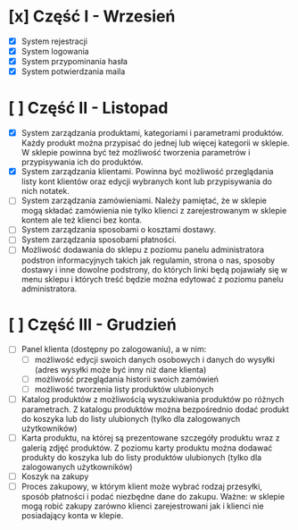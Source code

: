 # [x] Część I - Wrzesień

- [x] System rejestracji
- [x] System logowania
- [x] System przypominania hasła
- [x] System potwierdzania maila

# [ ] Część II - Listopad

- [x] System zarządzania produktami, kategoriami i parametrami produktów. Każdy produkt można przypisać do jednej lub
  więcej kategorii w sklepie. W sklepie powinna być też możliwość tworzenia parametrów i przypisywania ich do produktów.
- [x] System zarządzania klientami. Powinna być możliwość przeglądania listy kont klientów oraz edycji wybranych kont
  lub przypisywania do nich notatek.
- [ ] System zarządzania zamówieniami. Należy pamiętać, że w sklepie mogą składać zamówienia nie tylko klienci z
  zarejestrowanym w sklepie kontem ale też klienci bez konta.
- [ ] System zarządzania sposobami o kosztami dostawy.
- [ ] System zarządzania sposobami płatności.
- [ ] Możliwość dodawania do sklepu z poziomu panelu administratora podstron informacyjnych takich jak regulamin, strona
  o nas, sposoby dostawy i inne dowolne podstrony, do których linki będą pojawiały się w menu sklepu i których treść
  będzie można edytować z poziomu panelu administratora.

# [ ] Część III - Grudzień

- [ ] Panel klienta (dostępny po zalogowaniu), a w nim:
    - [ ] możliwość edycji swoich danych osobowych i danych do wysyłki (adres wysyłki może być inny niż dane klienta)
    - [ ] możliwość przeglądania historii swoich zamówień
    - [ ] możliwość tworzenia listy produktów ulubionych
- [ ] Katalog produktów z możliwością wyszukiwania produktów po różnych parametrach. Z katalogu produktów można
  bezpośrednio dodać produkt do koszyka lub do listy ulubionych (tylko dla zalogowanych użytkowników)
- [ ] Karta produktu, na której są prezentowane szczegóły produktu wraz z galerią zdjęć produktów. Z poziomu karty
  produktu można dodawać produkty do koszyka lub do listy produktów ulubionych (tylko dla zalogowanych użytkowników)
- [ ] Koszyk na zakupy
- [ ] Proces zakupowy, w którym klient może wybrać rodzaj przesyłki, sposób płatności i podać niezbędne dane do zakupu.
  Ważne: w sklepie mogą robić zakupy zarówno klienci zarejestrowani jak i klienci nie posiadający konta w klepie.